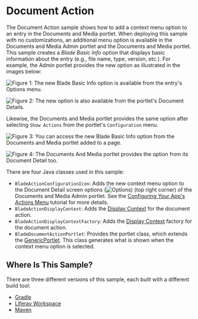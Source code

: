 # Document Action [](id=document-action)

The Document Action sample shows how to add a context menu option to an entry in
the Documents and Media portlet. When deploying this sample with no
customizations, an additional menu option is available in the Documents and
Media Admin portlet and the Documents and Media portlet. This sample creates a
*Blade Basic Info* option that displays basic information about the entry (e.g.,
file name, type, version, etc.). For example, the Admin portlet provides the new
option as illustrated in the images below:

![Figure 1: The new *Blade Basic Info* option is available from the entry's Options menu.](../../images/documents-and-media-admin-portlet.png)

![Figure 2: The new option is also available from the portlet's Document Details.](../../images/documents-and-media-admin-portlet-detail.png)

Likewise, the Documents and Media portlet provides the same option after
selecting `Show Actions` from the portlet's `Configuration` menu.

![Figure 3: You can access the new *Blade Basic Info* option from the Documents and Media portlet added to a page.](../../images/documents-and-media-portlet.png)

![Figure 4: The Documents And Media portlet provides the option from its Document Detail too.](../../images/documents-and-media-portlet-detail.png)

There are four Java classes used in this sample:

- `BladeActionConfigurationIcon`: Adds the new context menu option to the
   Document Detail screen options (![Options](../../images/icon-options.png))
   (top right corner) of the Documents and Media Admin portlet. See the
   [Configuring Your App's Actions Menu](/develop/tutorials/-/knowledge_base/7-0/applying-lexicon-styles-to-your-app#configuring-your-apps-actions-menu)
   tutorial for more details.
- `BladeActionDisplayContext`: Adds the
   [Display Context](/participate/liferaypedia/-/wiki/Main/Display+Context)
   for the document action.
- `BladeActionDisplayContextFactory`: Adds the
   [Display Context](/participate/liferaypedia/-/wiki/Main/Display+Context)
   factory for the document action.
- `BladeDocumentActionPortlet`: Provides the portlet class, which extends the
   [GenericPortlet](https://portals.apache.org/pluto/portlet-2.0-apidocs/javax/portlet/GenericPortlet.html).
   This class generates what is shown when the context menu option is selected.

## Where Is This Sample? [](id=where-is-this-sample)
   
There are three different versions of this sample, each built with a different
build tool:
   
- [Gradle](https://github.com/liferay/liferay-blade-samples/tree/master/gradle/extensions/document-action)
- [Liferay Workspace](https://github.com/liferay/liferay-blade-samples/tree/master/liferay-workspace/extensions/document-action)
- [Maven](https://github.com/liferay/liferay-blade-samples/tree/master/maven/extensions/document-action)
